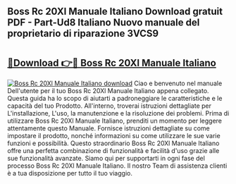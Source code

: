 ## Boss Rc 20Xl Manuale Italiano Download gratuit PDF - Part-Ud8 Italiano Nuovo manuale del proprietario di riparazione 3VCS9

# <h2><a href="http://dfb8vq.blite.top/?on=Boss+Rc+20Xl+Manuale+Italiano">🔗Download 👉🔴 Boss Rc 20Xl Manuale Italiano</a></h2>

[![Boss Rc 20Xl Manuale Italiano download](https://i.imgur.com/lujVjoI.png)](http://dfb8vq.blite.top/?on=Boss+Rc+20Xl+Manuale+Italiano)
Ciao e benvenuto nel manuale Dell'utente per il tuo Boss Rc 20Xl Manuale Italiano appena collegato. Questa guida ha lo scopo di aiutarti a padroneggiare le caratteristiche e le capacità del tuo Prodotto. All'interno, troverai istruzioni dettagliate per L'installazione, L'uso, la manutenzione e la risoluzione dei problemi. Prima di utilizzare Boss Rc 20Xl Manuale Italiano, prenditi un momento per leggere attentamente questo Manuale. Fornisce istruzioni dettagliate su come impostare il prodotto, nonché informazioni su come utilizzare le sue varie funzioni e possibilità. Questo straordinario Boss Rc 20Xl Manuale Italiano offre una perfetta combinazione di funzionalità e facilità d'uso grazie alle sue funzionalità avanzate. Siamo qui per supportarti in ogni fase del processo Boss Rc 20Xl Manuale Italiano. Il nostro Team di assistenza clienti è a tua disposizione per tutto il tuo viaggio.
